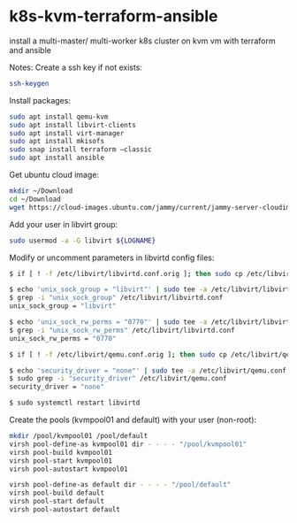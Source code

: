 # k8s-kvm-terraform-ansible
install a multi-master/ multi-worker k8s cluster on kvm vm with terraform and ansible

Notes: 
Create a ssh key if not exists:
```sh
ssh-keygen
```
Install packages:
```sh
sudo apt install qemu-kvm
sudo apt install libvirt-clients
sudo apt install virt-manager
sudo apt install mkisofs
sudo snap install terraform –classic
sudo apt install ansible
```
Get ubuntu cloud image:
```sh
mkdir ~/Download
cd ~/Download
wget https://cloud-images.ubuntu.com/jammy/current/jammy-server-cloudimg-amd64.img
```

Add your user in libvirt group:
```sh
sudo usermod -a -G libvirt ${LOGNAME}
``` 

Modify or uncomment parameters in libvirtd config files:
```sh
$ if [ ! -f /etc/libvirt/libvirtd.conf.orig ]; then sudo cp /etc/libvirt/libvirtd.conf /etc/libvirt/libvirtd.conf.orig; fi

$ echo 'unix_sock_group = "libvirt"' | sudo tee -a /etc/libvirt/libvirtd.conf
$ grep -i "unix_sock_group" /etc/libvirt/libvirtd.conf
unix_sock_group = "libvirt"

$ echo 'unix_sock_rw_perms = "0770"' | sudo tee -a /etc/libvirt/libvirtd.conf
$ grep -i "unix_sock_rw_perms" /etc/libvirt/libvirtd.conf
unix_sock_rw_perms = "0770"

$ if [ ! -f /etc/libvirt/qemu.conf.orig ]; then sudo cp /etc/libvirt/qemu.conf /etc/libvirt/qemu.conf.orig; fi

$ echo 'security_driver = "none"' | sudo tee -a /etc/libvirt/qemu.conf
$ sudo grep -i "security_driver" /etc/libvirt/qemu.conf
security_driver = "none"

$ sudo systemctl restart libvirtd
```

Create the pools (kvmpool01 and default) with your user (non-root):
```sh
mkdir /pool/kvmpool01 /pool/default
virsh pool-define-as kvmpool01 dir - - - - "/pool/kvmpool01"
virsh pool-build kvmpool01
virsh pool-start kvmpool01
virsh pool-autostart kvmpool01

virsh pool-define-as default dir - - - - "/pool/default"
virsh pool-build default
virsh pool-start default
virsh pool-autostart default
```


